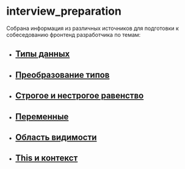 # interview_preparation

Собрана информация из различных источников для подготовки к собеседованию фронтенд разработчика по темам:

* ## [**Типы данных**](./JavaScript/Theory/Types/0_Types.md)

* ## [**Преобразование типов**](./JavaScript/Theory/Operators/equality/type_coercion.md)

* ## [**Строгое и нестрогое равенство**](./JavaScript/Theory/Operators/equality/equality.md)

* ## [**Переменные**](./JavaScript/Theory/Variables/variables.md)

* ## [**Область видимости**](./JavaScript/Theory/Variables/scope.md)

* ## [**This и контекст**](./JavaScript/Theory/Context/context.md)
